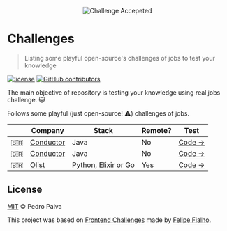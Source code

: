 <p align="center"><img src="https://cloud.githubusercontent.com/assets/3603793/23482593/669e9444-feae-11e6-9b6b-d1a53faf984a.png" alt="Challenge Accepeted"></p>

# Challenges

> Listing some playful open-source's challenges of jobs to test your knowledge

[![license](https://img.shields.io/github/license/VSPPedro/backend-challenges.svg)](/license)
[![GitHub contributors](https://img.shields.io/github/contributors/VSPPedro/backend-challenges.svg)](https://github.com/VSPPedro/backend-challenges/graphs/contributors)

The main objective of repository is testing your knowledge using real jobs challenge. :smiley_cat:

Follows some playful (just open-source! :warning:) challenges of jobs.

| | Company | Stack | Remote? | Test
|--|--|--|--|--
| :brazil: | [Conductor](http://www.conductor.com.br/) | Java | No | [Code →](https://github.com/devconductor/desafio2)
| :brazil: | [Conductor](http://www.conductor.com.br/) | Java | No | [Code →](https://github.com/devconductor/desafio-arquivo)
| :brazil: | [Olist](https://olist.com/) | Python, Elixir or Go | Yes |[Code →](https://github.com/olist/work-at-olist)



## License

[MIT](/license) &copy; Pedro Paiva

This project was based on [Frontend Challenges](https://github.com/LFeh/frontend-challenges) made by [Felipe Fialho](https://github.com/LFeh).
